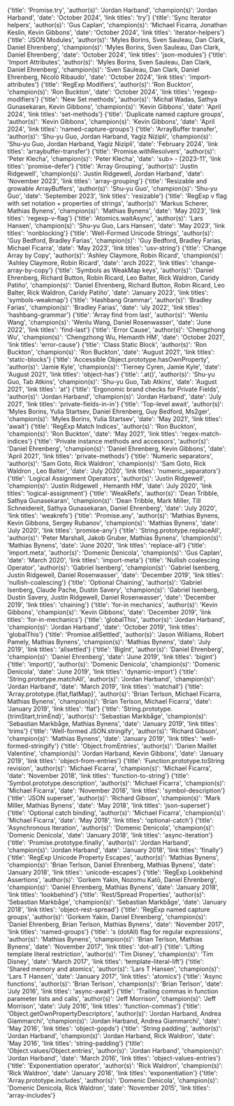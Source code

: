{'title': 'Promise.try', 'author(s)': 'Jordan Harband', 'champion(s)': 'Jordan Harband', 'date': 'October 2024', 'link titles': 'try'}
{'title': 'Sync Iterator helpers', 'author(s)': 'Gus Caplan', 'champion(s)': 'Michael Ficarra, Jonathan Keslin, Kevin Gibbons', 'date': 'October 2024', 'link titles': 'iterator-helpers'}
{'title': 'JSON Modules', 'author(s)': 'Myles Borins, Sven Sauleau, Dan Clark, Daniel Ehrenberg', 'champion(s)': 'Myles Borins, Sven Sauleau, Dan Clark, Daniel Ehrenberg', 'date': 'October 2024', 'link titles': 'json-modules'}
{'title': 'Import Attributes', 'author(s)': 'Myles Borins, Sven Sauleau, Dan Clark, Daniel Ehrenberg', 'champion(s)': 'Sven Sauleau, Dan Clark, Daniel Ehrenberg, Nicolò Ribaudo', 'date': 'October 2024', 'link titles': 'import-attributes'}
{'title': 'RegExp Modifiers', 'author(s)': 'Ron Buckton', 'champion(s)': 'Ron Buckton', 'date': 'October 2024', 'link titles': 'regexp-modifiers'}
{'title': 'New Set methods', 'author(s)': 'Michał Wadas, Sathya Gunasekaran, Kevin Gibbons', 'champion(s)': 'Kevin Gibbons', 'date': 'April 2024', 'link titles': 'set-methods'}
{'title': 'Duplicate named capture groups', 'author(s)': 'Kevin Gibbons', 'champion(s)': 'Kevin Gibbons', 'date': 'April 2024', 'link titles': 'named-capture-groups'}
{'title': 'ArrayBuffer transfer', 'author(s)': 'Shu-yu Guo, Jordan Harband, Yagiz Nizipli', 'champion(s)': 'Shu-yu Guo, Jordan Harband, Yagiz Nizipli', 'date': 'February 2024', 'link titles': 'arraybuffer-transfer'}
{'title': 'Promise.withResolvers', 'author(s)': 'Peter Klecha', 'champion(s)': 'Peter Klecha', 'date': 'sub> - [2023-11', 'link titles': 'promise-defer'}
{'title': 'Array Grouping', 'author(s)': 'Justin Ridgewell', 'champion(s)': 'Justin Ridgewell, Jordan Harband', 'date': 'November 2023', 'link titles': 'array-grouping'}
{'title': 'Resizable and growable ArrayBuffers', 'author(s)': 'Shu-yu Guo', 'champion(s)': 'Shu-yu Guo', 'date': 'September 2023', 'link titles': 'resizable'}
{'title': 'RegExp v flag with set notation + properties of strings', 'author(s)': 'Markus Scherer, Mathias Bynens', 'champion(s)': 'Mathias Bynens', 'date': 'May 2023', 'link titles': 'regexp-v-flag'}
{'title': 'Atomics.waitAsync', 'author(s)': 'Lars Hansen', 'champion(s)': 'Shu-yu Guo, Lars Hansen', 'date': 'May 2023', 'link titles': 'nonblocking'}
{'title': 'Well-Formed Unicode Strings', 'author(s)': 'Guy Bedford, Bradley Farias', 'champion(s)': 'Guy Bedford, Bradley Farias, Michael Ficarra', 'date': 'May 2023', 'link titles': 'usv-string'}
{'title': 'Change Array by Copy', 'author(s)': 'Ashley Claymore, Robin Ricard', 'champion(s)': 'Ashley Claymore, Robin Ricard', 'date': 'arch 2022', 'link titles': 'change-array-by-copy'}
{'title': 'Symbols as WeakMap keys', 'author(s)': 'Daniel Ehrenberg, Richard Button, Robin Ricard, Leo Balter, Rick Waldron, Caridy Patiño', 'champion(s)': 'Daniel Ehrenberg, Richard Button, Robin Ricard, Leo Balter, Rick Waldron, Caridy Patiño', 'date': 'January 2023', 'link titles': 'symbols-weakmap'}
{'title': 'Hashbang Grammar', 'author(s)': 'Bradley Farias', 'champion(s)': 'Bradley Farias', 'date': 'uly 2022', 'link titles': 'hashbang-grammar'}
{'title': 'Array find from last', 'author(s)': 'Wenlu Wang', 'champion(s)': 'Wenlu Wang, Daniel Rosenwasser', 'date': 'June 2022', 'link titles': 'find-last'}
{'title': 'Error Cause', 'author(s)': 'Chengzhong Wu', 'champion(s)': 'Chengzhong Wu,  Hemanth HM', 'date': 'October 2021', 'link titles': 'error-cause'}
{'title': 'Class Static Block', 'author(s)': 'Ron Buckton', 'champion(s)': 'Ron Buckton', 'date': 'August 2021', 'link titles': 'static-blocks'}
{'title': 'Accessible Object.prototype.hasOwnProperty', 'author(s)': 'Jamie Kyle', 'champion(s)': 'Tierney Cyren, Jamie Kyle', 'date': 'August 2021', 'link titles': 'object-has'}
{'title': '.at()', 'author(s)': 'Shu-yu Guo, Tab Atkins', 'champion(s)': 'Shu-yu Guo, Tab Atkins', 'date': 'August 2021', 'link titles': 'at'}
{'title': 'Ergonomic brand checks for Private Fields', 'author(s)': 'Jordan Harband', 'champion(s)': 'Jordan Harband', 'date': 'July 2021', 'link titles': 'private-fields-in-in'}
{'title': 'Top-level await', 'author(s)': 'Myles Borins, Yulia Startsev, Daniel Ehrenberg, Guy Bedford, Ms2ger', 'champion(s)': 'Myles Borins, Yulia Startsev', 'date': 'May 2021', 'link titles': 'await'}
{'title': 'RegExp Match Indices', 'author(s)': 'Ron Buckton', 'champion(s)': 'Ron Buckton', 'date': 'May 2021', 'link titles': 'regex-match-indices'}
{'title': 'Private instance methods and accessors', 'author(s)': 'Daniel Ehrenberg', 'champion(s)': 'Daniel Ehrenberg, Kevin Gibbons', 'date': 'April 2021', 'link titles': 'private-methods'}
{'title': 'Numeric separators', 'author(s)': 'Sam Goto, Rick Waldron', 'champion(s)': 'Sam Goto, Rick Waldron , Leo Balter', 'date': 'July 2020', 'link titles': 'numeric_separators'}
{'title': 'Logical Assignment Operators', 'author(s)': 'Justin Ridgewell', 'champion(s)': 'Justin Ridgewell ,  Hemanth HM', 'date': 'July 2020', 'link titles': 'logical-assignment'}
{'title': 'WeakRefs', 'author(s)': 'Dean Tribble, Sathya Gunasekaran', 'champion(s)': 'Dean Tribble, Mark Miller, Till Schneidereit, Sathya Gunasekaran, Daniel Ehrenberg', 'date': 'July 2020', 'link titles': 'weakrefs'}
{'title': 'Promise.any', 'author(s)': 'Mathias Bynens, Kevin Gibbons, Sergey Rubanov', 'champion(s)': 'Mathias Bynens', 'date': 'July 2020', 'link titles': 'promise-any'}
{'title': 'String.prototype.replaceAll', 'author(s)': 'Peter Marshall, Jakob Gruber, Mathias Bynens', 'champion(s)': 'Mathias Bynens', 'date': 'June 2020', 'link titles': 'replace-all'}
{'title': 'import.meta', 'author(s)': 'Domenic Denicola', 'champion(s)': 'Gus Caplan', 'date': 'March 2020', 'link titles': 'import-meta'}
{'title': 'Nullish coalescing Operator', 'author(s)': 'Gabriel Isenberg', 'champion(s)': 'Gabriel Isenberg, Justin Ridgewell, Daniel Rosenwasser', 'date': 'December 2019', 'link titles': 'nullish-coalescing'}
{'title': 'Optional Chaining', 'author(s)': 'Gabriel Isenberg, Claude Pache, Dustin Savery', 'champion(s)': 'Gabriel Isenberg, Dustin Savery, Justin Ridgewell, Daniel Rosenwasser', 'date': 'December 2019', 'link titles': 'chaining'}
{'title': 'for-in mechanics', 'author(s)': 'Kevin Gibbons', 'champion(s)': 'Kevin Gibbons', 'date': 'December 2019', 'link titles': 'for-in-mechanics'}
{'title': 'globalThis', 'author(s)': 'Jordan Harband', 'champion(s)': 'Jordan Harband', 'date': 'October 2019', 'link titles': 'globalThis'}
{'title': 'Promise.allSettled', 'author(s)': 'Jason Williams, Robert Pamely, Mathias Bynens', 'champion(s)': 'Mathias Bynens', 'date': 'July 2019', 'link titles': 'allsettled'}
{'title': 'BigInt', 'author(s)': 'Daniel Ehrenberg', 'champion(s)': 'Daniel Ehrenberg', 'date': 'June 2019', 'link titles': 'bigint'}
{'title': 'import()', 'author(s)': 'Domenic Denicola', 'champion(s)': 'Domenic Denicola', 'date': 'June 2019', 'link titles': 'dynamic-import'}
{'title': 'String.prototype.matchAll', 'author(s)': 'Jordan Harband', 'champion(s)': 'Jordan Harband', 'date': 'March 2019', 'link titles': 'matchall'}
{'title': 'Array.prototype.{flat,flatMap}', 'author(s)': 'Brian Terlson, Michael Ficarra, Mathias Bynens', 'champion(s)': 'Brian Terlson, Michael Ficarra', 'date': 'January 2019', 'link titles': 'flat'}
{'title': 'String.prototype.{trimStart,trimEnd}', 'author(s)': 'Sebastian Markbåge', 'champion(s)': 'Sebastian Markbåge, Mathias Bynens', 'date': 'January 2019', 'link titles': 'trims'}
{'title': 'Well-formed JSON.stringify', 'author(s)': 'Richard Gibson', 'champion(s)': 'Mathias Bynens', 'date': 'January 2019', 'link titles': 'well-formed-stringify'}
{'title': 'Object.fromEntries', 'author(s)': 'Darien Maillet Valentine', 'champion(s)': 'Jordan Harband, Kevin Gibbons', 'date': 'January 2019', 'link titles': 'object-from-entries'}
{'title': 'Function.prototype.toString revision', 'author(s)': 'Michael Ficarra', 'champion(s)': 'Michael Ficarra', 'date': 'November 2018', 'link titles': 'function-to-string'}
{'title': 'Symbol.prototype.description', 'author(s)': 'Michael Ficarra', 'champion(s)': 'Michael Ficarra', 'date': 'November 2018', 'link titles': 'symbol-description'}
{'title': 'JSON superset', 'author(s)': 'Richard Gibson', 'champion(s)': 'Mark Miller, Mathias Bynens', 'date': 'May 2018', 'link titles': 'json-superset'}
{'title': 'Optional catch binding', 'author(s)': 'Michael Ficarra', 'champion(s)': 'Michael Ficarra', 'date': 'May 2018', 'link titles': 'optional-catch'}
{'title': 'Asynchronous Iteration', 'author(s)': 'Domenic Denicola', 'champion(s)': 'Domenic Denicola', 'date': 'January 2018', 'link titles': 'async-iteration'}
{'title': 'Promise.prototype.finally', 'author(s)': 'Jordan Harband', 'champion(s)': 'Jordan Harband', 'date': 'January 2018', 'link titles': 'finally'}
{'title': 'RegExp Unicode Property Escapes', 'author(s)': 'Mathias Bynens', 'champion(s)': 'Brian Terlson, Daniel Ehrenberg, Mathias Bynens', 'date': 'January 2018', 'link titles': 'unicode-escapes'}
{'title': 'RegExp Lookbehind Assertions', 'author(s)': 'Gorkem Yakin, Nozomu Katō, Daniel Ehrenberg', 'champion(s)': 'Daniel Ehrenberg, Mathias Bynens', 'date': 'January 2018', 'link titles': 'lookbehind'}
{'title': 'Rest/Spread Properties', 'author(s)': 'Sebastian Markbåge', 'champion(s)': 'Sebastian Markbåge', 'date': 'January 2018', 'link titles': 'object-rest-spread'}
{'title': 'RegExp named capture groups', 'author(s)': 'Gorkem Yakin, Daniel Ehrenberg', 'champion(s)': 'Daniel Ehrenberg, Brian Terlson, Mathias Bynens', 'date': 'November 2017', 'link titles': 'named-groups'}
{'title': 's (dotAll) flag for regular expressions', 'author(s)': 'Mathias Bynens', 'champion(s)': 'Brian Terlson, Mathias Bynens', 'date': 'November 2017', 'link titles': 'dot-all'}
{'title': 'Lifting template literal restriction', 'author(s)': 'Tim Disney', 'champion(s)': 'Tim Disney', 'date': 'March 2017', 'link titles': 'template-literal-lift'}
{'title': 'Shared memory and atomics', 'author(s)': 'Lars T Hansen', 'champion(s)': 'Lars T Hansen', 'date': 'January 2017', 'link titles': 'atomics'}
{'title': 'Async functions', 'author(s)': 'Brian Terlson', 'champion(s)': 'Brian Terlson', 'date': 'July 2016', 'link titles': 'async-await'}
{'title': 'Trailing commas in function parameter lists and calls', 'author(s)': 'Jeff Morrison', 'champion(s)': 'Jeff Morrison', 'date': 'July 2016', 'link titles': 'function-commas'}
{'title': 'Object.getOwnPropertyDescriptors', 'author(s)': 'Jordan Harband, Andrea Giammarchi', 'champion(s)': 'Jordan Harband, Andrea Giammarchi', 'date': 'May 2016', 'link titles': 'object-gopds'}
{'title': 'String padding', 'author(s)': 'Jordan Harband', 'champion(s)': 'Jordan Harband, Rick Waldron', 'date': 'May 2016', 'link titles': 'string-padding'}
{'title': 'Object.values/Object.entries', 'author(s)': 'Jordan Harband', 'champion(s)': 'Jordan Harband', 'date': 'March 2016', 'link titles': 'object-values-entries'}
{'title': 'Exponentiation operator', 'author(s)': 'Rick Waldron', 'champion(s)': 'Rick Waldron', 'date': 'January 2016', 'link titles': 'exponentiation'}
{'title': 'Array.prototype.includes', 'author(s)': 'Domenic Denicola', 'champion(s)': 'Domenic Denicola, Rick Waldron', 'date': 'November 2015', 'link titles': 'array-includes'}
